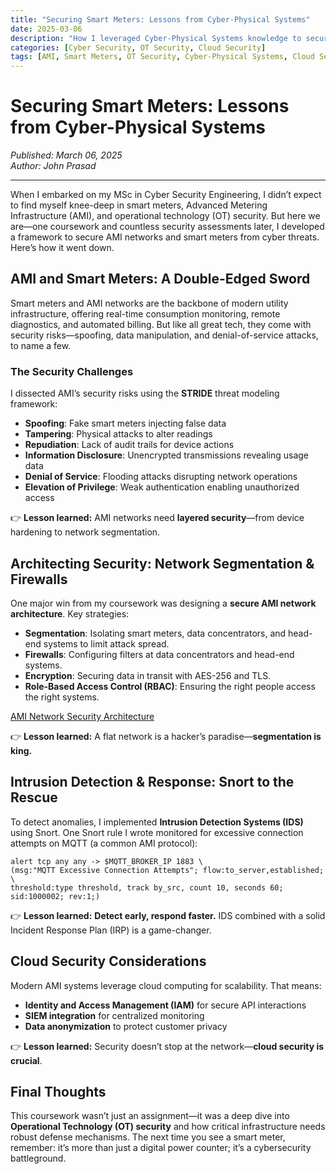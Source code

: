 ```yaml
---
title: "Securing Smart Meters: Lessons from Cyber-Physical Systems"
date: 2025-03-06
description: "How I leveraged Cyber-Physical Systems knowledge to secure AMI networks and smart meters."
categories: [Cyber Security, OT Security, Cloud Security]
tags: [AMI, Smart Meters, OT Security, Cyber-Physical Systems, Cloud Security]
---
```


# Securing Smart Meters: Lessons from Cyber-Physical Systems
*Published: March 06, 2025*  
*Author: John Prasad*  

---

When I embarked on my MSc in Cyber Security Engineering, I didn’t expect to find myself knee-deep in smart meters, Advanced Metering Infrastructure (AMI), and operational technology (OT) security. But here we are—one coursework and countless security assessments later, I developed a framework to secure AMI networks and smart meters from cyber threats. Here’s how it went down.

## AMI and Smart Meters: A Double-Edged Sword  
Smart meters and AMI networks are the backbone of modern utility infrastructure, offering real-time consumption monitoring, remote diagnostics, and automated billing. But like all great tech, they come with security risks—spoofing, data manipulation, and denial-of-service attacks, to name a few. 

### The Security Challenges  
I dissected AMI’s security risks using the **STRIDE** threat modeling framework:
- **Spoofing**: Fake smart meters injecting false data
- **Tampering**: Physical attacks to alter readings
- **Repudiation**: Lack of audit trails for device actions
- **Information Disclosure**: Unencrypted transmissions revealing usage data
- **Denial of Service**: Flooding attacks disrupting network operations
- **Elevation of Privilege**: Weak authentication enabling unauthorized access

👉 **Lesson learned:** AMI networks need **layered security**—from device hardening to network segmentation.

## Architecting Security: Network Segmentation & Firewalls  
One major win from my coursework was designing a **secure AMI network architecture**. Key strategies:

- **Segmentation**: Isolating smart meters, data concentrators, and head-end systems to limit attack spread.
- **Firewalls**: Configuring filters at data concentrators and head-end systems.
- **Encryption**: Securing data in transit with AES-256 and TLS.
- **Role-Based Access Control (RBAC)**: Ensuring the right people access the right systems.

[AMI Network Security Architecture](/assets/images/CPS/AMI%20Architecture.png)  

👉 **Lesson learned:** A flat network is a hacker’s paradise—**segmentation is king.**

## Intrusion Detection & Response: Snort to the Rescue  
To detect anomalies, I implemented **Intrusion Detection Systems (IDS)** using Snort. One Snort rule I wrote monitored for excessive connection attempts on MQTT (a common AMI protocol):

```snort
alert tcp any any -> $MQTT_BROKER_IP 1883 \
(msg:"MQTT Excessive Connection Attempts"; flow:to_server,established; \
threshold:type threshold, track by_src, count 10, seconds 60; sid:1000002; rev:1;)
```
👉 **Lesson learned:** **Detect early, respond faster.** IDS combined with a solid Incident Response Plan (IRP) is a game-changer.

## Cloud Security Considerations  
Modern AMI systems leverage cloud computing for scalability. That means: 
- **Identity and Access Management (IAM)** for secure API interactions
- **SIEM integration** for centralized monitoring
- **Data anonymization** to protect customer privacy

👉 **Lesson learned:** Security doesn’t stop at the network—**cloud security is crucial**.

## Final Thoughts  
This coursework wasn’t just an assignment—it was a deep dive into **Operational Technology (OT) security** and how critical infrastructure needs robust defense mechanisms. The next time you see a smart meter, remember: it’s more than just a digital power counter; it’s a cybersecurity battleground.

